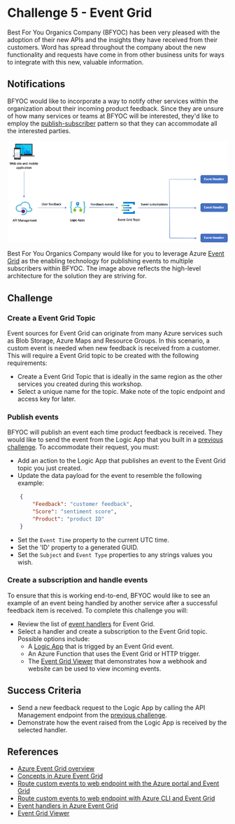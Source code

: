 # Challenge 5 - Event Grid

Best For You Organics Company (BFYOC) has been very pleased with the adoption of their new APIs and the insights they have received from their customers. Word has spread throughout the company about the new functionality and requests have come in from other business units for ways to integrate with this new, valuable information.

## Notifications

BFYOC would like to incorporate a way to notify other services within the organization about their incoming product feedback. Since they are unsure of how many services or teams at BFYOC will be interested, they'd like to employ the [publish-subscriber](https://docs.microsoft.com/en-us/azure/architecture/patterns/publisher-subscriber) pattern so that they can accommodate all the interested parties.

![Functions and Cosmos DB](../Images/challenge5.png)

Best For You Organics Company would like for you to leverage Azure [Event Grid](https://aka.ms/azureeventgrid) as the enabling technology for publishing events to multiple subscribers within BFYOC. The image above reflects the high-level architecture for the solution they are striving for.

## Challenge

### Create a Event Grid Topic

Event sources for Event Grid can originate from many Azure services such as Blob Storage, Azure Maps and Resource Groups. In this scenario, a custom event is needed when new feedback is received from a customer. This will require a Event Grid topic to be created with the following requirements:

* Create a Event Grid Topic that is ideally in the same region as the other services you created during this workshop.
* Select a unique name for the topic. Make note of the topic endpoint and access key for later.

### Publish events

BFYOC will publish an event each time product feedback is received. They would like to send the event from the Logic App that you built in a [previous challenge](..//Challenge-3-Logic-Apps/readme.md). To accommodate their request, you must:

* Add an action to the Logic App that publishes an event to the Event Grid topic you just created.
* Update the data payload for the event to resemble the following example:

```JSON
    {
        "Feedback": "customer feedback",
        "Score": "sentiment score",
        "Product": "product ID"
    }
```

* Set the `Event Time` property to the current UTC time.
* Set the 'ID' property to a generated GUID.
* Set the `Subject` and `Event Type` properties to any strings values you wish.

### Create a subscription and handle events

To ensure that this is working end-to-end, BFYOC would like to see an example of an event being handled by another service after a successful feedback item is received. To complete this challenge you will:

* Review the list of [event handlers](https://docs.microsoft.com/en-us/azure/event-grid/event-handlers) for Event Grid.
* Select a handler and create a subscription to the Event Grid topic. Possible options include:
  * A [Logic App](https://docs.microsoft.com/en-us/azure/event-grid/event-handlers#logic-apps) that is trigged by an Event Grid event.
  * An Azure Function that uses the Event Grid or HTTP trigger.
  * The [Event Grid Viewer](https://github.com/Azure-Samples/azure-event-grid-viewer) that demonstrates how a webhook and website can be used to view incoming events.

## Success Criteria

* Send a new feedback request to the Logic App by calling the API Management endpoint from the [previous challenge](..//Challenge-4-API-Management/readme.md).
* Demonstrate how the event raised from the Logic App is received by the selected handler.

## References

* [Azure Event Grid overview](https://docs.microsoft.com/en-us/azure/event-grid/overview)
* [Concepts in Azure Event Grid](https://docs.microsoft.com/en-us/azure/event-grid/concepts)
* [Route custom events to web endpoint with the Azure portal and Event Grid](https://docs.microsoft.com/en-us/azure/event-grid/custom-event-quickstart-portal)
* [Route custom events to web endpoint with Azure CLI and Event Grid](https://docs.microsoft.com/en-us/azure/event-grid/custom-event-quickstart)
* [Event handlers in Azure Event Grid](https://docs.microsoft.com/en-us/azure/event-grid/event-handlers)
* [Event Grid Viewer](https://github.com/Azure-Samples/azure-event-grid-viewer)
